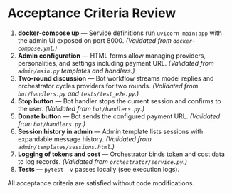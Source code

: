 # Acceptance Criteria Review

1. **docker-compose up** — Service definitions run `uvicorn main:app` with the admin UI exposed on port 8000. *(Validated from `docker-compose.yml`.)*
2. **Admin configuration** — HTML forms allow managing providers, personalities, and settings including payment URL. *(Validated from `admin/main.py` templates and handlers.)*
3. **Two-round discussion** — Bot workflow streams model replies and orchestrator cycles providers for two rounds. *(Validated from `bot/handlers.py` and `tests/test_e2e.py`.)*
4. **Stop button** — Bot handler stops the current session and confirms to the user. *(Validated from `bot/handlers.py`.)*
5. **Donate button** — Bot sends the configured payment URL. *(Validated from `bot/handlers.py`.)*
6. **Session history in admin** — Admin template lists sessions with expandable message history. *(Validated from `admin/templates/sessions.html`.)*
7. **Logging of tokens and cost** — Orchestrator binds token and cost data to log records. *(Validated from `orchestrator/service.py`.)*
8. **Tests** — `pytest -v` passes locally (see execution logs).

All acceptance criteria are satisfied without code modifications.
